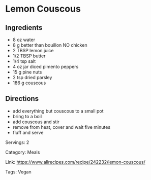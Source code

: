 # Lemon Couscous

## Ingredients

- 8 oz water
- 8 g better than bouillon NO chicken
- 2 TBSP lemon juice
- 1/2 TBSP butter
- 1/4 tsp salt
- 4 oz jar diced pimento peppers
- 15 g pine nuts
- 2 tsp dried parsley
- 186 g couscous

## Directions

- add everything but couscous to a small pot
- bring to a boil
- add couscous and stir
- remove from heat, cover and wait five minutes
- fluff and serve

Servings: 2

Category: Meals

Link: https://www.allrecipes.com/recipe/242232/lemon-couscous/

Tags: Vegan

